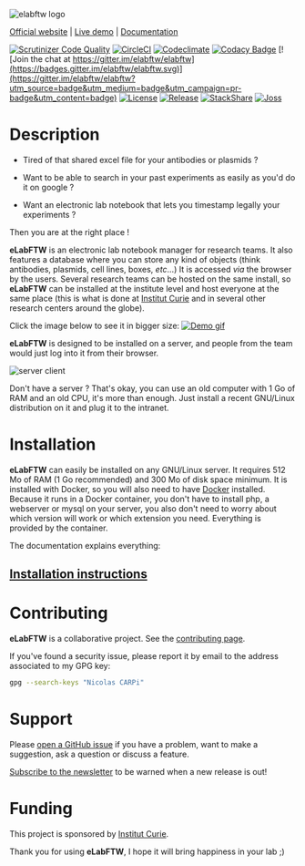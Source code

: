![elabftw logo](https://i.imgur.com/hq6SAZf.png)

[Official website](https://www.elabftw.net) | [Live demo](https://demo.elabftw.net) | [Documentation](https://doc.elabftw.net)

[![Scrutinizer Code Quality](https://scrutinizer-ci.com/g/elabftw/elabftw/badges/quality-score.png?b=master)](https://scrutinizer-ci.com/g/elabftw/elabftw/?branch=master)
[![CircleCI](https://circleci.com/gh/elabftw/elabftw/tree/master.svg?style=svg)](https://circleci.com/gh/elabftw/elabftw/tree/master)
[![Codeclimate](https://d3s6mut3hikguw.cloudfront.net/github/elabftw/elabftw/badges/gpa.svg)](https://codeclimate.com/github/elabftw/elabftw)
[![Codacy Badge](https://api.codacy.com/project/badge/Grade/9942fbe6c6f14f488be69e51e93a1c10)](https://www.codacy.com/app/elabftw/elabftw)
[![Join the chat at https://gitter.im/elabftw/elabftw](https://badges.gitter.im/elabftw/elabftw.svg)](https://gitter.im/elabftw/elabftw?utm_source=badge&utm_medium=badge&utm_campaign=pr-badge&utm_content=badge)
[![License](https://img.shields.io/badge/license-AGPL-blue.svg)](https://www.gnu.org/licenses/agpl-3.0.en.html)
[![Release](https://img.shields.io/github/release/elabftw/elabftw.svg)](https://github.com/elabftw/elabftw/releases/latest)
[![StackShare](https://img.shields.io/badge/tech-stack-0690fa.svg?style=flat)](https://stackshare.io/elabftw/elabftw)
[![Joss](http://joss.theoj.org/papers/10.21105/joss.00146/status.svg)](http://joss.theoj.org/papers/10.21105/joss.00146)

# Description

- Tired of that shared excel file for your antibodies or plasmids ?

- Want to be able to search in your past experiments as easily as you'd do it on google ?

- Want an electronic lab notebook that lets you timestamp legally your experiments ?

Then you are at the right place !

**eLabFTW** is an electronic lab notebook manager for research teams. It also features a database where you can store any kind of objects (think antibodies, plasmids, cell lines, boxes, _etc_…)
It is accessed _via_ the browser by the users. Several research teams can be hosted on the same install, so **eLabFTW** can be installed at the institute level and host everyone at the same place (this is what is done at [Institut Curie](http://www.curie.fr) and in several other research centers around the globe).

Click the image below to see it in bigger size:
[![Demo gif](https://i.imgur.com/pH6Qvwf.gif)](https://gfycat.com/WillingIncompleteAstarte)

**eLabFTW** is designed to be installed on a server, and people from the team would just log into it from their browser.

![server client](https://i.imgur.com/BcfFgQS.gif)

Don't have a server ? That's okay, you can use an old computer with 1 Go of RAM and an old CPU, it's more than enough. Just install a recent GNU/Linux distribution on it and plug it to the intranet.

# Installation

**eLabFTW** can easily be installed on any GNU/Linux server. It requires 512 Mo of RAM (1 Go recommended) and 300 Mo of disk space minimum. It is installed with Docker, so you will also need to have [Docker](https://www.docker.com/) installed. Because it runs in a Docker container, you don't have to install php, a webserver or mysql on your server, you also don't need to worry about which version will work or which extension you need. Everything is provided by the container.

The documentation explains everything:

## [Installation instructions](https://doc.elabftw.net)

# Contributing

**eLabFTW** is a collaborative project. See the [contributing page](https://doc.elabftw.net/contributing.html).

If you've found a security issue, please report it by email to the address associated to my GPG key:

~~~bash
gpg --search-keys "Nicolas CARPi"
~~~

# Support

Please [open a GitHub issue](https://github.com/elabftw/elabftw/issues/new) if you have a problem, want to make a suggestion, ask a question or discuss a feature.

[Subscribe to the newsletter](http://eepurl.com/bTjcMj) to be warned when a new release is out!

# Funding

This project is sponsored by [Institut Curie](https://science.curie.fr/).

Thank you for using **eLabFTW**, I hope it will bring happiness in your lab ;)
